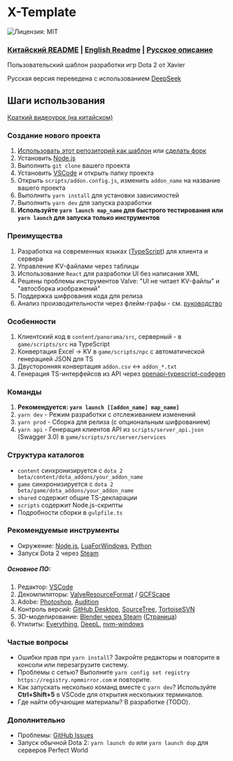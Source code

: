 # X-Template

![Лицензия: MIT](https://img.shields.io/badge/License-MIT-yellow.svg)
### <a href="#x-template">Китайский README</a> | [English Readme](https://github.com/XavierCHN/x-template/blob/master/README.ENG.MD) | [Русское описание](https://github.com/XavierCHN/x-template/blob/master/README.RU.MD)

Пользовательский шаблон разработки игр Dota 2 от Xavier

Русская версия переведена с использованием [DeepSeek](https://www.deepseek.com/)

## Шаги использования
[Краткий видеоурок (на китайском)](https://www.bilibili.com/video/BV1de4y1s7kw/?vd_source=9bc3eaf21f82a00973f08ff2dbcfd356)

### Создание нового проекта
1. [Использовать этот репозиторий как шаблон](https://github.com/XavierCHN/x-template/generate) или [сделать форк](https://github.com/XavierCHN/x-template/fork)
2. Установить [Node.js](https://nodejs.org)
3. Выполнить `git clone` вашего проекта
4. Установить [VSCode](https://code.visualstudio.com/download) и открыть папку проекта
5. Открыть `scripts/addon.config.js`, изменить `addon_name` на название вашего проекта
6. Выполнить `yarn install` для установки зависимостей
7. Выполнить `yarn dev` для запуска разработки
8. **Используйте `yarn launch map_name` для быстрого тестирования или `yarn launch` для запуска только инструментов**

### Преимущества
1. Разработка на современных языках ([TypeScript](https://www.typescriptlang.org/)) для клиента и сервера
2. Управление KV-файлами через таблицы
3. Использование `React` для разработки UI без написания XML
4. Решены проблемы инструментов Valve: "UI не читает KV-файлы" и "автосборка изображений"
5. Поддержка шифрования кода для релиза
6. Анализ производительности через флейм-графы - см. [руководство](https://github.com/XavierCHN/x-template/blob/master/game/scripts/src/utils/performance/flame_graph_profiler.md)

### Особенности
1. Клиентский код в `content/panorama/src`, серверный - в `game/scripts/src` на TypeScript
2. Конвертация Excel → KV в `game/scripts/npc` с автоматической генерацией JSON для TS
3. Двусторонняя конвертация `addon.csv` ↔ `addon_*.txt`
4. Генерация TS-интерфейсов из API через [openapi-typescript-codegen](https://github.com/ferdikoomen/openapi-typescript-codegen)

### Команды
1. **Рекомендуется: `yarn launch [[addon_name] map_name]`**
2. `yarn dev` - Режим разработки с отслеживанием изменений
3. `yarn prod` - Сборка для релиза (с опциональным шифрованием)
4. `yarn api` - Генерация клиентов API из `scripts/server_api.json` (Swagger 3.0) в `game/scripts/src/server/services`

### Структура каталогов
- `content` синхронизируется с `dota 2 beta/content/dota_addons/your_addon_name`
- `game` синхронизируется с `dota 2 beta/game/dota_addons/your_addon_name`
- `shared` содержит общие TS-декларации
- `scripts` содержит Node.js-скрипты
- Подробности сборки в `gulpfile.ts`

### Рекомендуемые инструменты
- Окружение: [Node.js](https://nodejs.org/), [LuaForWindows](http://luaforwindows.luaforge.net/), [Python](https://www.python.org/)
- Запуск Dota 2 через [Steam](https://store.steampowered.com/about/)

##### Основное ПО:
1. Редактор: [VSCode](https://code.visualstudio.com)
2. Декомпиляторы: [ValveResourceFormat](https://github.com/SteamDatabase/ValveResourceFormat/releases) / [GCFScape](https://nemstools.github.io/pages/GCFScape-Download.html)
3. Adobe: [Photoshop](https://www.adobe.com/), [Audition](https://www.adobe.com/)
4. Контроль версий: [GitHub Desktop](https://desktop.github.com/), [SourceTree](https://www.sourcetreeapp.com/), [TortoiseSVN](https://tortoisesvn.net/)
5. 3D-моделирование: [Blender через Steam](steam://install/365670) ([Страница](https://store.steampowered.com/app/365670/Blender/))
6. Утилиты: [Everything](https://www.voidtools.com/), [DeepL](https://www.deepl.com/translator), [nvm-windows](https://github.com/coreybutler/nvm-windows/releases)

### Частые вопросы
- Ошибки прав при `yarn install`?
Закройте редакторы и повторите в консоли или перезагрузите систему.
- Проблемы с сетью?
Выполните `yarn config set registry https://registry.npmmirror.com` и повторите.
- Как запускать несколько команд вместе с `yarn dev`?
Используйте **Ctrl+Shift+5** в VSCode для открытия нескольких терминалов.
- Где найти обучающие материалы?
В разработке (TODO).

### Дополнительно
- Проблемы: [GitHub Issues](https://github.com/XavierCHN/x-template/issues)
- Запуск обычной Dota 2: `yarn launch do` или `yarn launch dop` для серверов Perfect World
